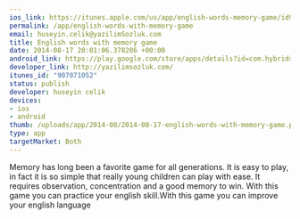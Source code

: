 ```yaml
--- 
ios_link: https://itunes.apple.com/us/app/english-words-memory-game/id907071052?mt=8
permalink: /app/english-words-with-memory-game
email: huseyin.celik@yazilimSozluk.com
title: English words with memory game
date: 2014-08-17 20:01:06.378206 +00:00
android_link: https://play.google.com/store/apps/details?id=com.hybridsoftware.synonymsmemorygame
developer_link: http://yazilimsozluk.com/
itunes_id: "907071052"
status: publish
developer: huseyin celik
devices: 
- ios
- android
thumb: /uploads/app/2014-08/2014-08-17-english-words-with-memory-game.png
type: app
targetMarket: Both
---
```


Memory has long been a favorite game for all generations. 
It is easy to play, in fact it is so simple that really young children can play with ease.
It requires observation, concentration and a good memory to win.
With this game you can practice your english skill.With this game you can improve your english language
